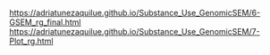 https://adriatunezaquilue.github.io/Substance_Use_GenomicSEM/6-GSEM_rg_final.html
https://adriatunezaquilue.github.io/Substance_Use_GenomicSEM/7-Plot_rg.html
